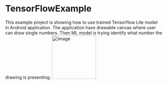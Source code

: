 # TensorFlowExample

This example project is showing how to use trained Tensorflow Lite model in Android application. The application have drawable canvas where user can draw single numbers. Then ML model is trying identify what number the drawing is presenting.
<img width="141" alt="image" src="https://github.com/user-attachments/assets/c82a397a-a3c9-4ee6-bfb8-cb3a669c29ce" />
